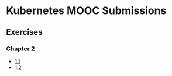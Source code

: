 # Kubernetes MOOC Submissions

## Exercises

### Chapter 2

- [1.1](https://github.com/samuel-eric/kubernetes-mooc-submission/tree/1.1/log_output)
- [1.2](https://github.com/samuel-eric/kubernetes-mooc-submission/tree/1.2/todo_app)
